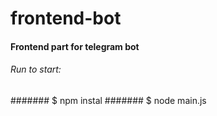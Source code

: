 # frontend-bot
#### Frontend part for telegram bot
###### Run to start:
####### $ npm instal
####### $ node main.js
